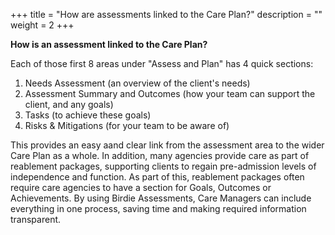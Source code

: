 +++
title = "How are assessments linked to the Care Plan?"
description = ""
weight = 2
+++

**How is an assessment linked to the Care Plan?**

Each of those first 8 areas under "Assess and Plan" has 4 quick sections:

1. Needs Assessment (an overview of the client's needs)
2. Assessment Summary and Outcomes (how your team can support the client, and any goals)
3. Tasks (to achieve these goals)
4. Risks & Mitigations (for your team to be aware of)

This provides an easy aand clear link from the assessment area to the wider Care Plan as a whole. In addition, many agencies provide care as part of reablement packages, supporting clients to regain pre-admission levels of independence and function. As part of this, reablement packages often require care agencies to have a section for Goals, Outcomes or Achievements. By using Birdie Assessments, Care Managers can include everything in one process, saving time and making required information transparent.